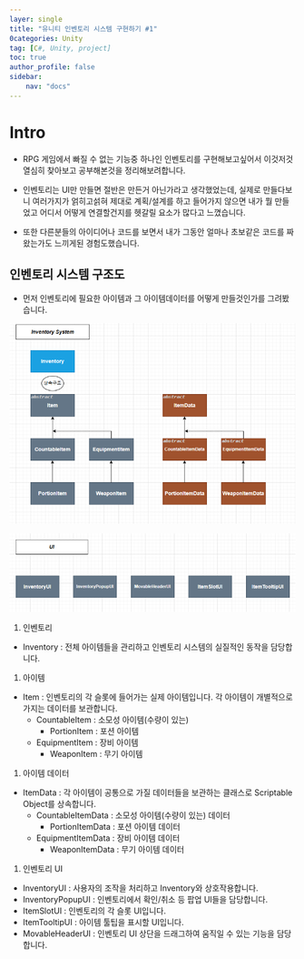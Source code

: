 ```yaml
---
layer: single
title: "유니티 인벤토리 시스템 구현하기 #1"
0categories: Unity
tag: [C#, Unity, project]
toc: true
author_profile: false
sidebar: 
    nav: "docs"
---
```



# Intro

- RPG 게임에서 빠질 수 없는 기능중 하나인 인벤토리를 구현해보고싶어서 이것저것 열심히 찾아보고 공부해본것을 정리해보려합니다.

- 인벤토리는 UI만 만들면 절반은 만든거 아닌가라고 생각했었는데, 실제로 만들다보니 여러가지가 얽히고섥혀 제대로 계획/설계를 하고 들어가지 않으면 내가 뭘 만들었고 어디서 어떻게 연결할건지를 헷갈릴 요소가 많다고 느꼈습니다.

- 또한 다른분들의 아이디어나 코드를 보면서 내가 그동안 얼마나 초보같은 코드를 짜왔는가도 느끼게된 경험도했습니다.


## 인벤토리 시스템 구조도

- 먼저 인벤토리에 필요한 아이템과 그 아이템데이터를 어떻게 만들것인가를 그려봤습니다.

![image](/images/2024/2024-07-04/capture_1.PNG)

![image](/images/2024/2024-07-04/capture_2.PNG)

1. 인벤토리
- Inventory : 전체 아이템들을 관리하고 인벤토리 시스템의 실질적인 동작을 담당합니다.

1. 아이템
- Item : 인벤토리의 각 슬롯에 들어가는 실제 아이템입니다. 각 아이템이 개별적으로 가지는 데이터를 보관합니다.
    - CountableItem : 소모성 아이템(수량이 있는)
        - PortionItem : 포션 아이템
    - EquipmentItem : 장비 아이템
        - WeaponItem : 무기 아이템

1. 아이템 데이터
- ItemData : 각 아이템이 공통으로 가질 데이터들을 보관하는 클래스로 Scriptable Object를 상속합니다.
    - CountableItemData : 소모성 아이템(수량이 있는) 데이터
        - PortionItemData : 포션 아이템 데이터
    - EquipmentItemData : 장비 아이템 데이터
        - WeaponItemData : 무기 아이템 데이터

1. 인벤토리 UI
- InventoryUI : 사용자의 조작을 처리하고 Inventory와 상호작용합니다.
- InventoryPopupUI : 인벤토리에서 확인/취소 등 팝업 UI들을 담당합니다.
- ItemSlotUI : 인벤토리의 각 슬롯 UI입니다.
- ItemTooltipUI : 아이템 툴팁을 표시할 UI입니다.
- MovableHeaderUI : 인벤토리 UI 상단을 드래그하여 움직일 수 있는 기능을 담당합니다.

